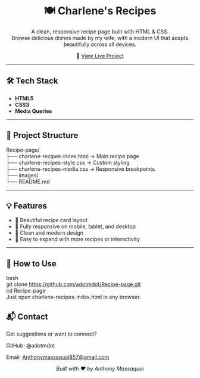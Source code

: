 <h1 align="center">🍽️ Charlene's Recipes</h1>

<p align="center">
  A clean, responsive recipe page built with HTML & CSS. <br>
  Browse delicious dishes made by my wife, with a modern UI that adapts beautifully across all devices.
</p>

<p align="center">
  🔗 <a href="https://adotmdot.github.io/Recipe-page/charlene-recipes-index.html" target="_blank">View Live Project</a>
</p>

---

## 🛠️ Tech Stack

- **HTML5**  
- **CSS3**  
- **Media Queries** 

---

## 📂 Project Structure

Recipe-page/<br> 
├── charlene-recipes-index.html → Main recipe page<br>
├── charlene-recipes-style.css → Custom styling<br>
├── charlene-recipes-media.css → Responsive breakpoints<br> 
├── images/<br>
    └── README.md<br>

---

## 💡 Features

- 🍜 Beautiful recipe card layout
- 📱 Fully responsive on mobile, tablet, and desktop
- 🎨 Clean and modern design
- 🧾 Easy to expand with more recipes or interactivity

---

## 🚀 How to Use

bash<br>
git clone https://github.com/adotmdot/Recipe-page.git<br>
cd Recipe-page<br>
Just open charlene-recipes-index.html in any browser.<br>

## 📬 Contact
Got suggestions or want to connect?

GitHub: @adotmdot

Email: Anthonymassaquoi857@gmail.com


<p align="center"><em>Built with ❤️ by Anthony Massaquoi</em></p>

